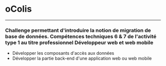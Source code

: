 # oColis
___

### Challenge permettant d'introduire la notion de migration de base de données. Compétences techniques 6 & 7 de l'activité type 1 au titre professionnel **Développeur web et web mobile**
- Développer les composants d'accès aux données
- Développer la partie back-end d'une application web ou web mobile
